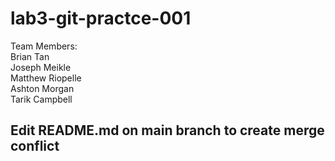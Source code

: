 # lab3-git-practce-001
Team Members:  
Brian Tan  
Joseph Meikle  
Matthew Riopelle  
Ashton Morgan  
Tarik Campbell  

## Edit README.md on main branch to create merge conflict
